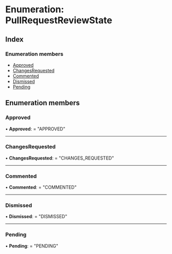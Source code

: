 
# Enumeration: PullRequestReviewState

## Index

### Enumeration members

* [Approved](pullrequestreviewstate.md#approved)
* [ChangesRequested](pullrequestreviewstate.md#changesrequested)
* [Commented](pullrequestreviewstate.md#commented)
* [Dismissed](pullrequestreviewstate.md#dismissed)
* [Pending](pullrequestreviewstate.md#pending)

## Enumeration members

###  Approved

• **Approved**: = "APPROVED"

___

###  ChangesRequested

• **ChangesRequested**: = "CHANGES_REQUESTED"

___

###  Commented

• **Commented**: = "COMMENTED"

___

###  Dismissed

• **Dismissed**: = "DISMISSED"

___

###  Pending

• **Pending**: = "PENDING"
